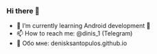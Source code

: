 ### Hi there 👋
- 🌱 I’m currently learning Android development 📱
- 📫 How to reach me: @dinis_1 (Telegram)
- 📑 Обо мне: denisksantopulos.github.io
<!--
**DenisKsantopulos/DenisKsantopulos** is a ✨ _special_ ✨ repository because its `README.md` (this file) appears on your GitHub profile.

Here are some ideas to get you started:

- 🔭 I’m currently working on ...
- 🌱 I’m currently learning ...
- 👯 I’m looking to collaborate on ...
- 🤔 I’m looking for help with ...
- 💬 Ask me about ...
- 📫 How to reach me: ...
- 😄 Pronouns: ...
- ⚡ Fun fact: ...
-->
